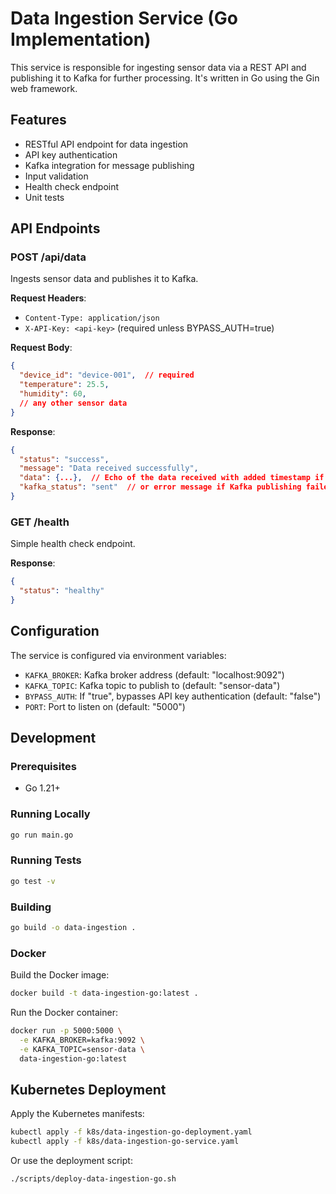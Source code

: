 # Data Ingestion Service (Go Implementation)

This service is responsible for ingesting sensor data via a REST API and publishing it to Kafka for further processing. It's written in Go using the Gin web framework.

## Features

- RESTful API endpoint for data ingestion
- API key authentication
- Kafka integration for message publishing
- Input validation
- Health check endpoint
- Unit tests

## API Endpoints

### POST /api/data

Ingests sensor data and publishes it to Kafka.

**Request Headers**:
- `Content-Type: application/json`
- `X-API-Key: <api-key>` (required unless BYPASS_AUTH=true)

**Request Body**:
```json
{
  "device_id": "device-001",  // required
  "temperature": 25.5,
  "humidity": 60,
  // any other sensor data
}
```

**Response**:
```json
{
  "status": "success",
  "message": "Data received successfully",
  "data": {...},  // Echo of the data received with added timestamp if missing
  "kafka_status": "sent"  // or error message if Kafka publishing failed
}
```

### GET /health

Simple health check endpoint.

**Response**:
```json
{
  "status": "healthy"
}
```

## Configuration

The service is configured via environment variables:

- `KAFKA_BROKER`: Kafka broker address (default: "localhost:9092")
- `KAFKA_TOPIC`: Kafka topic to publish to (default: "sensor-data")
- `BYPASS_AUTH`: If "true", bypasses API key authentication (default: "false")
- `PORT`: Port to listen on (default: "5000")

## Development

### Prerequisites

- Go 1.21+

### Running Locally

```bash
go run main.go
```

### Running Tests

```bash
go test -v
```

### Building

```bash
go build -o data-ingestion .
```

### Docker

Build the Docker image:

```bash
docker build -t data-ingestion-go:latest .
```

Run the Docker container:

```bash
docker run -p 5000:5000 \
  -e KAFKA_BROKER=kafka:9092 \
  -e KAFKA_TOPIC=sensor-data \
  data-ingestion-go:latest
```

## Kubernetes Deployment

Apply the Kubernetes manifests:

```bash
kubectl apply -f k8s/data-ingestion-go-deployment.yaml
kubectl apply -f k8s/data-ingestion-go-service.yaml
```

Or use the deployment script:

```bash
./scripts/deploy-data-ingestion-go.sh
``` 
